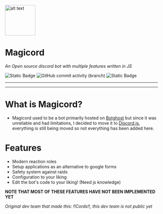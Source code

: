 <img src="https://github.com/Bikoil/Magicord/assets/139659047/a03b7e72-bba5-4a68-9dc8-ada44bef49bf" alt="alt text" width="100px">



# Magicord
*An Open source discord bot with multiple features written in JS*

![Static Badge](https://img.shields.io/badge/Discord.js-Bot-Bot?style=for-the-badge) ![GitHub commit activity (branch)](https://img.shields.io/github/commit-activity/w/Bikoil/Magicord/main?style=for-the-badge)  ![Static Badge](https://img.shields.io/badge/WorkInProgress-JS?style=for-the-badge)



***
***


# What is Magicord?
- Magicord used to be a bot primarily hosted on [Botghost](https://botghost.com) but since it was unreliable and had limitations, I decided to move it to [Discord.js](https://discord.js.org), everything is still being moved so not everything has been added here.
# Features
- Modern reaction roles
- Setup applications as an alternative to google forms
- Safety system against raids
- Configuration to your liking 
- Edit the bot's code to your liking! (Need js knowledge)

__NOTE THAT MOST OF THESE FEATURES HAVE NOT BEEN IMPLEMENTED YET__

*Original dev team that made this: !!Cords!!, this dev team is not public yet*




